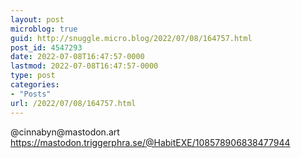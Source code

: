 ```yaml
---
layout: post
microblog: true
guid: http://snuggle.micro.blog/2022/07/08/164757.html
post_id: 4547293
date: 2022-07-08T16:47:57-0000
lastmod: 2022-07-08T16:47:57-0000
type: post
categories:
- "Posts"
url: /2022/07/08/164757.html
---
```

<p>@cinnabyn@mastodon.art <a href="https://mastodon.triggerphra.se/@HabitEXE/108578906838477944" target="_blank" rel="nofollow noopener noreferrer" translate="no"><span class="invisible">https://</span><span class="ellipsis">mastodon.triggerphra.se/@Habit</span><span class="invisible">EXE/108578906838477944</span></a></p>
